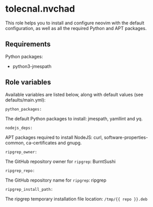 # tolecnal.nvchad

This role helps you to install and configure neovim with the default configuration, as well as all the required Python and APT packages.

## Requirements

Python packages:

- python3-jmespath

## Role variables

Available variables are listed below, along with default values (see defaults/main.yml):

    python_packages:
The default Python packages to install: jmespath, yamllint and yq.

    nodejs_deps:
APT packages required to install NodeJS: curl, software-properties-common, ca-certificates and gnupg.

    ripgrep_owner:
The GitHub repository owner for `ripgrep`: BurntSushi

    ripgrep_repo:
The GitHub repository name for `ripgrep`: ripgrep

    ripgrep_install_path:
The ripgrep temporary installation file location: `/tmp/{{ repo }}.deb`
